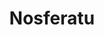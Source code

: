 ---
title: "Nosferatu"
year: 2024
rating: 2.5
stars: "★★½"
liked: false
rewatched: false
permalink: "nosferatu-2024"
watched_on: 2024-12-30
---
